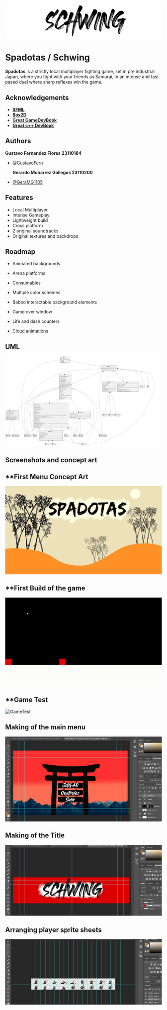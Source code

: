 
![Logo](https://github.com/GustavoFern/Spadotas/blob/main/assets/images/titulo.png)


# Spadotas / Schwing

**Spadotas** is a strictly local multiplayer fighting game, set in pre industrial Japan, where you fight with your friends as Samurai, in an intense and fast pased duel where sharp reflexes win the game.


## Acknowledgements

 - [**SFML**](https://www.sfml-dev.org/)
 - [**Box2D**](https://box2d.org/)
 - [**Great GameDevBook**](https://www.amazon.com/Level-Guide-Great-Video-Design/dp/1118877160)
 - [**Great c++ DevBook**](https://github.com/CRySoL/pensarencpp)

## Authors


   **Gustavo Fernandez Flores 23110184**
- [@GustavoFern](https://github.com/GustavoFern)

    **Gerardo Monarrez Gallegos 23110200**
- [@GeraMG1105](https://github.com/GeraMG1105)

## Features

- Local Multiplayer
- Intense Gameplay
- Lightweight build
- Cross platform
- 2 original soundtracks
- Original textures and backdrops


## Roadmap

- Animated backgrounds

- Arena platforms
  
- Consumables

- Multiple color schemes

- Baboo interactable background elements

- Game over window

- Life and dash counters 

- Cloud animations

## UML

![UML](https://github.com/GustavoFern/Spadotas/blob/main/Readme%20images/UML.png)

## Screenshots and concept art


## **First Menu Concept Art
![OldMenu](https://github.com/GustavoFern/Spadotas/blob/main/Readme%20images/OldTitle.png)

## **First Build of the game
![FirstBuild](https://github.com/GustavoFern/Spadotas/blob/main/Readme%20images/PhysicsTest.gif)

## **Game Test 
![GameTest](https://github.com/GustavoFern/Spadotas/blob/main/Readme%20images/GameTest.gif)

## **Making of the main menu**
![PhotoShopScreen1](https://github.com/GustavoFern/Spadotas/blob/main/Readme%20images/screenshot1.png)

## **Making of the Title**
![PhotoShopScreen2](https://github.com/GustavoFern/Spadotas/blob/main/Readme%20images/screenshot2.png)

## **Arranging player sprite sheets**
![PhotoShopScreen3](https://github.com/GustavoFern/Spadotas/blob/main/Readme%20images/Screenshot3.png)





